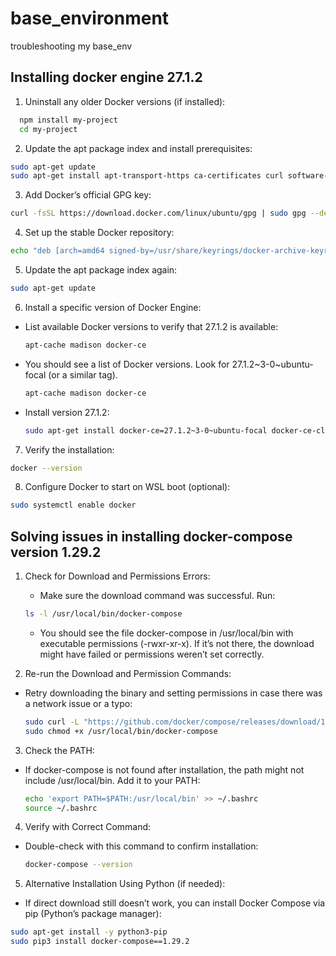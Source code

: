 # base_environment
troubleshooting my base_env

## Installing docker engine 27.1.2

1. Uninstall any older Docker versions (if installed):
```bash
  npm install my-project
  cd my-project
```

2. Update the apt package index and install prerequisites:
```bash
sudo apt-get update
sudo apt-get install apt-transport-https ca-certificates curl software-properties-common
```

3. Add Docker’s official GPG key:
```bash
curl -fsSL https://download.docker.com/linux/ubuntu/gpg | sudo gpg --dearmor -o /usr/share/keyrings/docker-archive-keyring.gpg
```

4. Set up the stable Docker repository:
```bash
echo "deb [arch=amd64 signed-by=/usr/share/keyrings/docker-archive-keyring.gpg] https://download.docker.com/linux/ubuntu $(lsb_release -cs) stable" | sudo tee /etc/apt/sources.list.d/docker.list > /dev/null
```

5. Update the apt package index again:
```bash
sudo apt-get update
```

6. Install a specific version of Docker Engine:
 - List available Docker versions to verify that 27.1.2 is available:
   ```bash
   apt-cache madison docker-ce
   ```
 - You should see a list of Docker versions. Look for 27.1.2~3-0~ubuntu-focal (or a similar tag).
   ```bash
   apt-cache madison docker-ce
   ```
 - Install version 27.1.2:
   ```bash
   sudo apt-get install docker-ce=27.1.2~3-0~ubuntu-focal docker-ce-cli=27.1.2~3-0~ubuntu-focal containerd.io
   ```

7. Verify the installation:
```bash
docker --version
```

8. Configure Docker to start on WSL boot (optional):
```bash
sudo systemctl enable docker
```

## Solving issues in installing docker-compose version 1.29.2

1. Check for Download and Permissions Errors:
   - Make sure the download command was successful. Run:
    ```bash
    ls -l /usr/local/bin/docker-compose
    ```
   - You should see the file docker-compose in /usr/local/bin with executable permissions (-rwxr-xr-x). If it’s not there, the download might have failed or permissions weren’t set correctly.

2. Re-run the Download and Permission Commands:
  - Retry downloading the binary and setting permissions in case there was a network issue or a typo:
    ```bash
    sudo curl -L "https://github.com/docker/compose/releases/download/1.29.2/docker-compose-$(uname -s)-$(uname -m)" -o /usr/local/bin/docker-compose
    sudo chmod +x /usr/local/bin/docker-compose
    ```

3. Check the PATH:
  - If docker-compose is not found after installation, the path might not include /usr/local/bin. Add it to your PATH:
    ```bash
    echo 'export PATH=$PATH:/usr/local/bin' >> ~/.bashrc
    source ~/.bashrc
    ```

4. Verify with Correct Command:
 - Double-check with this command to confirm installation:
   ```bash
   docker-compose --version
   ```

5. Alternative Installation Using Python (if needed):
 - If direct download still doesn’t work, you can install Docker Compose via pip (Python’s package manager):
  ```bash
  sudo apt-get install -y python3-pip
  sudo pip3 install docker-compose==1.29.2
  ```


















   


    
